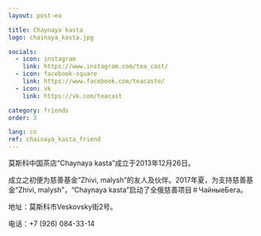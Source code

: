```yaml
---
layout: post-ea

title: Chaynaya kasta
logo: chainaya_kasta.jpg

socials:
  - icon: instagram
    link: https://www.instagram.com/tea_cast/
  - icon: facebook-square
    link: https://www.facebook.com/teacaste/
  - icon: vk
    link: https://vk.com/teacast

category: friends
order: 3

lang: cn
ref: chainaya_kasta_friend
---
```


莫斯科中国茶店“Chaynaya kasta”成立于2013年12月26日。

成立之初便为慈善基金“Zhivi, malysh”的友人及伙伴。2017年夏，为支持慈善基金“Zhivi, malysh”，“Chaynaya kasta”启动了全俄慈善项目＃ЧайныеБега。

地址：莫斯科市Veskovsky街2号。

电话：+7 (926) 084-33-14

